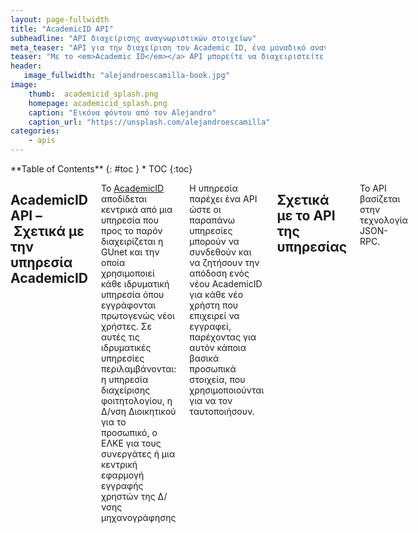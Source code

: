 ```yaml
---
layout: page-fullwidth
title: "AcademicID API"
subheadline: "API διαχείρισης αναγνωριστικών στοιχείων"
meta_teaser: "API για την διαχείριση του Academic ID, ένα μοναδικό αναγνωριστικό (unique identifier) φυσικών προσώπων με αποκλειστική στόχευση την Γ' βάθμια εκπαίδευση."
teaser: "Με το <em>Academic ID</em></a> API μπορείτε να διαχειριστείτε τα αναγνωριστικά στοιχεία των χρηστών σας που παράγονται από την αντίστοιχη υπηρεσία <a href='http://academicid.gunet.gr'>AcademicID</a>."
header:
   image_fullwidth: "alejandroescamilla-book.jpg"
image:
    thumb:  academicid_splash.png
    homepage: academicid_splash.png
    caption: "Εικόνα φόντου από τον Alejandro"
    caption_url: "https://unsplash.com/alejandroescamilla"
categories:
    - apis 
---
```

<div class="row">
<div class="medium-4 medium-push-8 columns" markdown="1">
<div class="panel radius" markdown="1">
**Table of Contents**
{: #toc }
*  TOC
{:toc}
</div>
</div><!-- /.medium-4.columns -->

<div class="medium-8 medium-pull-4 columns" markdown="1">

## AcademicID API – Σχετικά με την υπηρεσία AcademicID

Το [AcademicID][] αποδίδεται κεντρικά από μια υπηρεσία που προς το παρόν
διαχειρίζεται η GUnet και την οποία χρησιμοποιεί κάθε ιδρυματική υπηρεσία όπου
εγγράφονται πρωτογενώς νέοι χρήστες. Σε αυτές τις ιδρυματικές υπηρεσίες
περιλαμβάνονται: η υπηρεσία διαχείρισης φοιτητολογίου, η Δ/νση Διοικητικού για
το προσωπικό, ο ΕΛΚΕ για τους συνεργάτες ή μια κεντρική εφαρμογή εγγραφής
χρηστών της Δ/νσης μηχανογράφησης

Η υπηρεσία παρέχει ένα API ώστε οι παραπάνω υπηρεσίες μπορούν να συνδεθούν και
να ζητήσουν την απόδοση ενός νέου AcademicID για κάθε νέο χρήστη που επιχειρεί
να εγγραφεί, παρέχοντας για αυτόν κάποια βασικά προσωπικά στοιχεία, που
χρησιμοποιούνται για να τον ταυτοποιήσουν. 

## Σχετικά με το API της υπηρεσίας

Το API βασίζεται στην τεχνολογία JSON-RPC.

 [AcademicID]: http://academicid.gunet.gr/

</div><!-- /.medium-8.columns -->
</div><!-- /.row -->


